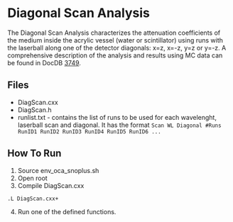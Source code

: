 Diagonal Scan Analysis
=====================

The Diagonal Scan Analysis characterizes the attenuation coefficients of the medium inside the acrylic vessel (water or scintillator) using runs with the laserball along one of the detector diagonals: x=z, x=-z, y=z or y=-z. A comprehensive description of the analysis and results using MC data can be found in DocDB [3749](https://www.snolab.ca/snoplus/private/DocDB/cgi/ShowDocument?docid=3749).

Files
---------------------

* DiagScan.cxx
* DiagScan.h
* runlist.txt - contains the list of runs to be used for each wavelenght, laserball scan and diagonal. It has the format `Scan WL Diagonal #Runs RunID1 RunID2 RunID3 RunID4 RunID5 RunID6 ...`

How To Run
--------------------

1) Source env_oca_snoplus.sh
2) Open root
3) Compile DiagScan.cxx

  `.L DiagScan.cxx+`

4) Run one of the defined functions.